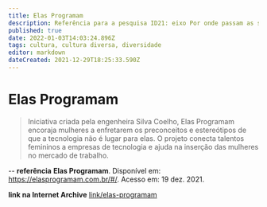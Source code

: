 ```yaml
---
title: Elas Programam
description: Referência para a pesquisa ID21: eixo Por onde passam as soluções.
published: true
date: 2022-01-03T14:03:24.896Z
tags: cultura, cultura diversa, diversidade
editor: markdown
dateCreated: 2021-12-29T18:25:33.590Z
---
```


# Elas Programam 

> Iniciativa criada pela engenheira Silva Coelho, Elas Programam encoraja mulheres a enfretarem os preconceitos e estereótipos de que a tecnologia não é lugar para elas. O projeto conecta talentos femininos a empresas de tecnologia e ajuda na inserção das mulheres no mercado de trabalho. 

--
**referência**
**Elas Programam**. Disponível em: https://elasprogramam.com.br/#/. Acesso em: 19 dez. 2021.

**link na Internet Archive**
[link/elas-programam](https://web.archive.org/web/20220103140121/https://elasprogramam.com.br/#/)